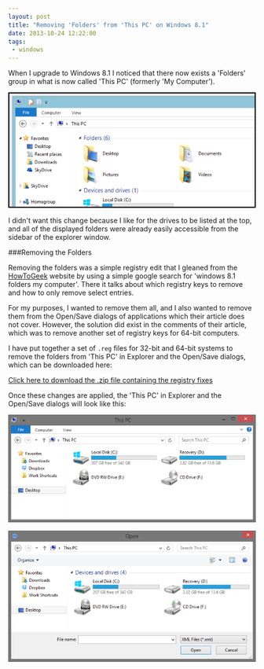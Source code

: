 ```yaml
---
layout: post
title: "Removing 'Folders' from 'This PC' on Windows 8.1"
date: 2013-10-24 12:22:00
tags:
 - windows
---
```


When I upgrade to Windows 8.1 I noticed that there now exists a 'Folders' group in what is now called 'This PC' (formerly 'My Computer').

![Folders in This PC](/assets/2013-10-24-win81-remove-folders-this-pc/Win81FoldersThisPC.png)

I didn't want this change because I like for the drives to be listed at the top, and all of the displayed folders were already easily accessible from the sidebar of the explorer window.

###Removing the Folders

Removing the folders was a simple registry edit that I gleaned from the [HowToGeek][] website by using a simple google search for 'windows 8.1 folders my computer'.  There it talks about which registry keys to remove and how to only remove select entries.

For my purposes, I wanted to remove them all, and I also wanted to remove them from the Open/Save dialogs of applications which their article does not cover.  However, the solution did exist in the comments of their article, which was to remove another set of registry keys for 64-bit computers. 

I have put together a set of `.reg` files for 32-bit and 64-bit systems to remove the folders from 'This PC' in Explorer and the Open/Save dialogs, which can be downloaded here:

[Click here to download the .zip file containing the registry fixes][download]

Once these changes are applied, the 'This PC' in Explorer and the Open/Save dialogs will look like this:

![This PC without folders](/assets/2013-10-24-win81-remove-folders-this-pc/Win81FoldersRemovedThisPC.png)

![Open dialog without folders](/assets/2013-10-24-win81-remove-folders-this-pc/Win81FoldersRemovedOpenDialog.png)

[HowToGeek]:http://www.howtogeek.com/168081/how-to-remove-the-folders-from-my-computer-in-windows-8.1/ 
[download]:/assets/2013-10-24-win81-remove-folders-this-pc/Win8.1RemoveFoldersRegKeys.zip